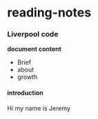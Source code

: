 # reading-notes

### Liverpool code

**document content**

  - Brief
  - about
  - growth

#### introduction

Hi my name is Jeremy
